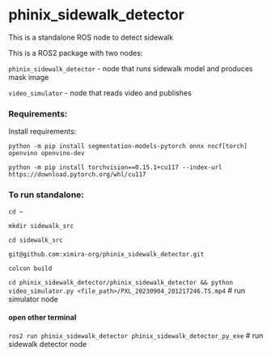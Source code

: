 # phinix_sidewalk_detector
This is a standalone ROS node to detect sidewalk

This is a ROS2 package with two nodes:

`phinix_sidewalk_detector` - node that runs sidewalk model and produces mask image

`video_simulator` - node that reads video and publishes


### Requirements:

Install requirements:

`python -m pip install segmentation-models-pytorch onnx nncf[torch] openvino openvino-dev`

`python -m pip install torchvision==0.15.1+cu117 --index-url https://download.pytorch.org/whl/cu117`

### To run standalone:

`cd ~`

`mkdir sidewalk_src`

`cd sidewalk_src`

`git@github.com:ximira-org/phinix_sidewalk_detector.git`

`colcon build`

`cd phinix_sidewalk_detector/phinix_sidewalk_detector && python video_simulator.py <file_path>/PXL_20230904_201217246.TS.mp4` # run simulator node

#### open other terminal

`ros2 run phinix_sidewalk_detector phinix_sidewalk_detector_py_exe` # run sidewalk detector node
